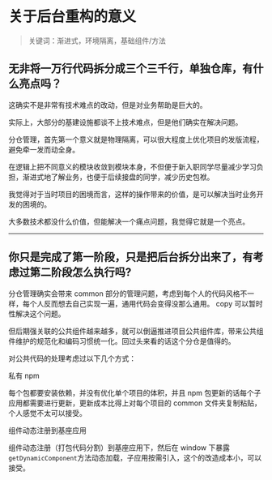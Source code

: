 # 关于后台重构的意义

> 关键词：渐进式，环境隔离，基础组件/方法

## 无非将一万行代码拆分成三个三千行，单独仓库，有什么亮点吗？

这确实不是非常有技术难点的改动，但是对业务帮助是巨大的。

实际上，大部分的基建设施都谈不上技术难点，但是他们确实在解决问题。

分仓管理，首先第一个意义就是物理隔离，可以很大程度上优化项目的发版流程，避免牵一发而动全身。

在逻辑上把不同意义的模块收敛到模块本身，不但便于新入职同学尽量减少学习负担，渐进式地了解业务，也便于后续接盘的同学，减少历史包袱。

我觉得对于当时项目的困境而言，这样的操作带来的价值，是可以解决当时业务开发的困境的。

大多数技术都没什么价值，但能解决一个痛点问题，我觉得它就是一个亮点。

---

## 你只是完成了第一阶段，只是把后台拆分出来了，有考虑过第二阶段怎么执行吗?

分仓管理确实会带来 common 部分的管理问题，考虑到每个人的代码风格不一样，每个人反而想去自己实现一遍，通用代码会变得没那么通用。 copy 可以暂时性解决这个问题。

但后期强关联的公共组件越来越多，就可以倒逼推进项目公共组件库，带来公共组件维护的规范化和编码习惯统一化。回过头来看的话这个分仓是值得的。

对公共代码的处理考虑过以下几个方式：

私有 npm

每个包都要安装依赖，并没有优化单个项目的体积，并且 npm 包更新的话每个子应用都需要进行更新，更新成本比得上对每个项目的 common 文件夹复制粘贴，个人感觉不太可以接受。

组件动态注册到基座应用

组件动态注册（打包代码分割）到基座应用下，然后在 window 下暴露`getDynamicComponent`方法动态加载，子应用按需引入，这个的改造成本小，可以接受。
